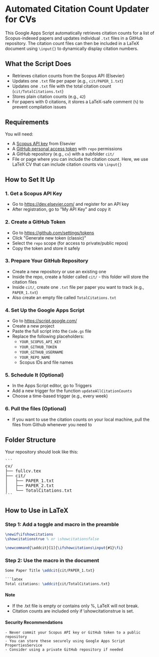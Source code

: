   # Automated Citation Count Updater for CVs

This Google Apps Script automatically retrieves citation counts for a list of Scopus-indexed papers and updates individual `.txt` files in a GitHub repository. The citation count files can then be included in a LaTeX document using `\input{}` to dynamically display citation numbers.

## What the Script Does

- Retrieves citation counts from the Scopus API (Elsevier)
- Updates one `.txt` file per paper (e.g., `cit/PAPER_1.txt`)
- Updates one `.txt` file with the total citation count (`cit/TotalCitations.txt`)
- Stores plain citation counts (e.g., `42`)
- For papers with 0 citations, it stores a LaTeX-safe comment (`%`) to prevent compilation issues

## Requirements

You will need:

- A [Scopus API key](https://dev.elsevier.com) from Elsevier
- A [GitHub personal access token](https://github.com/settings/tokens) with `repo` permissions
- A GitHub repository (e.g., `cv`) with a subfolder `cit/`
- File or page where you can include the citation count. Here, we use LaTeX CV that can include citation counts via `\input{}`

## How to Set It Up

### 1. Get a Scopus API Key

- Go to https://dev.elsevier.com/ and register for an API key
- After registration, go to "My API Key" and copy it

### 2. Create a GitHub Token

- Go to https://github.com/settings/tokens
- Click "Generate new token (classic)"
- Select the `repo` scope (for access to private/public repos)
- Copy the token and store it safely

### 3. Prepare Your GitHub Repository

- Create a new repository or use an existing one
- Inside the repo, create a folder called `cit/` - this folder will store the citation files
- Inside `cit/`, create one `.txt` file per paper you want to track (e.g., `PAPER_1.txt`)
- Also create an empty file called `TotalCitations.txt`

### 4. Set Up the Google Apps Script

- Go to https://script.google.com/
- Create a new project
- Paste the full script into the `Code.gs` file
- Replace the following placeholders:
  - `YOUR_SCOPUS_API_KEY`
  - `YOUR_GITHUB_TOKEN`
  - `YOUR_GITHUB_USERNAME`
  - `YOUR_REPO_NAME`
  - Scopus IDs and file names

### 5. Schedule It (Optional)

- In the Apps Script editor, go to Triggers
- Add a new trigger for the function `updateAllCitationCounts`
- Choose a time-based trigger (e.g., every week)

### 6. Pull the files (Optional)

- If you want to use the citation counts on your local machine, pull the files from Github whenever you need to

## Folder Structure

Your repository should look like this:

<pre>
```
cv/
├── fullcv.tex
├── cit/
│   ├── PAPER_1.txt
│   ├── PAPER_2.txt
│   └── TotalCitations.txt
```
</pre>

## How to Use in LaTeX

### Step 1: Add a toggle and macro in the preamble

```latex
\newif\ifshowcitations
\showcitationstrue % or \showcitationsfalse

\newcommand{\addcit}[1]{\ifshowcitations\input{#1}\fi}

```

### Step 2: Use the macro in the document

```latex
Some Paper Title \addcit{cit/PAPER_1.txt}

```latex
Total citations: \addcit{cit/TotalCitations.txt}
```

#### Note
- If the .txt file is empty or contains only %, LaTeX will not break.
- Citation counts are included only if \showcitationstrue is set.

#### Security Recommendations
	- Never commit your Scopus API key or GitHub token to a public repository
	- You can store these securely using Google Apps Script PropertiesService
	- Consider using a private GitHub repository if needed

